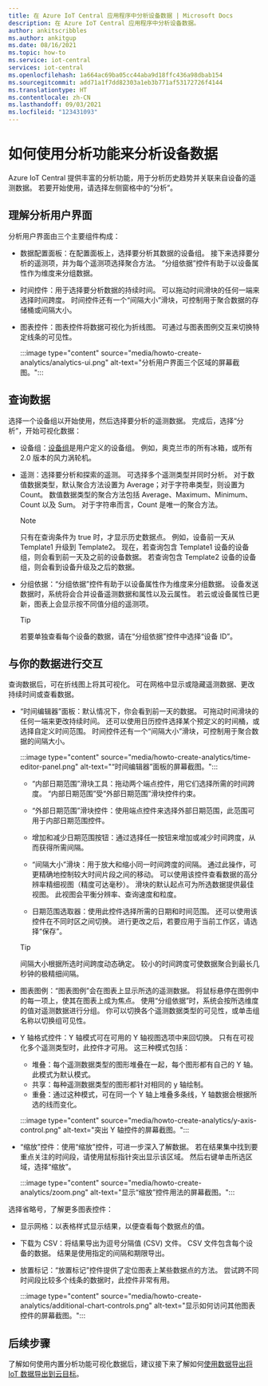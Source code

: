```yaml
---
title: 在 Azure IoT Central 应用程序中分析设备数据 | Microsoft Docs
description: 在 Azure IoT Central 应用程序中分析设备数据。
author: ankitscribbles
ms.author: ankitgup
ms.date: 08/16/2021
ms.topic: how-to
ms.service: iot-central
services: iot-central
ms.openlocfilehash: 1a664ac69ba05cc44aba9d18ffc436a98dbab154
ms.sourcegitcommit: add71a1f7dd82303a1eb3b771af53172726f4144
ms.translationtype: HT
ms.contentlocale: zh-CN
ms.lasthandoff: 09/03/2021
ms.locfileid: "123431093"
---
```

# <a name="how-to-use-analytics-to-analyze-device-data"></a>如何使用分析功能来分析设备数据

Azure IoT Central 提供丰富的分析功能，用于分析历史趋势并关联来自设备的遥测数据。 若要开始使用，请选择左侧窗格中的“分析”。

## <a name="understand-the-analytics-ui"></a>理解分析用户界面

分析用户界面由三个主要组件构成：

- 数据配置面板：在配置面板上，选择要分析其数据的设备组。 接下来选择要分析的遥测项，并为每个遥测项选择聚合方法。 “分组依据”控件有助于以设备属性作为维度来分组数据。

- 时间控件：用于选择要分析数据的持续时间。 可以拖动时间滑块的任何一端来选择时间跨度。 时间控件还有一个“间隔大小”滑块，可控制用于聚合数据的存储桶或间隔大小。

- 图表控件：图表控件将数据可视化为折线图。 可通过与图表图例交互来切换特定线条的可见性。

  :::image type="content" source="media/howto-create-analytics/analytics-ui.png" alt-text="分析用户界面三个区域的屏幕截图。":::

## <a name="query-your-data"></a>查询数据

选择一个设备组以开始使用，然后选择要分析的遥测数据。 完成后，选择“分析”，开始可视化数据：

- 设备组：[设备组](tutorial-use-device-groups.md)是用户定义的设备组。 例如，奥克兰市的所有冰箱，或所有 2.0 版本的风力涡轮机。

- 遥测：选择要分析和探索的遥测。 可选择多个遥测类型并同时分析。 对于数值数据类型，默认聚合方法设置为 Average；对于字符串类型，则设置为 Count。 数值数据类型的聚合方法包括 Average、Maximum、Minimum、Count 以及 Sum。 对于字符串而言，Count 是唯一的聚合方法。

    > [!NOTE]
    > 只有在查询条件为 true 时，才显示历史数据点。 例如，设备前一天从 Template1 升级到 Template2。 现在，若查询包含 Template1 设备的设备组，则会看到前一天及之前的设备数据。 若查询包含 Template2 设备的设备组，则会看到设备升级及之后的数据。

- 分组依据：“分组依据”控件有助于以设备属性作为维度来分组数据。  设备发送数据时，系统将会合并设备遥测数据和属性以及云属性。 若云或设备属性已更新，图表上会显示按不同值分组的遥测项。

    > [!TIP]
    > 若要单独查看每个设备的数据，请在“分组依据”控件中选择“设备 ID”。 

## <a name="interact-with-your-data"></a>与你的数据进行交互

查询数据后，可在折线图上将其可视化。 可在网格中显示或隐藏遥测数据、更改持续时间或查看数据。

- “时间编辑器”面板：默认情况下，你会看到前一天的数据。 可拖动时间滑块的任何一端来更改持续时间。 还可以使用日历控件选择某个预定义的时间桶，或选择自定义时间范围。 时间控件还有一个“间隔大小”滑块，可控制用于聚合数据的间隔大小。

  :::image type="content" source="media/howto-create-analytics/time-editor-panel.png" alt-text="“时间编辑器”面板的屏幕截图。":::

  - “内部日期范围”滑块工具：拖动两个端点控件，用它们选择所需的时间跨度。 “内部日期范围”受“外部日期范围”滑块控件约束。
  
  - “外部日期范围”滑块控件：使用端点控件来选择外部日期范围，此范围可用于内部日期范围控件。

  - 增加和减少日期范围按钮：通过选择任一按钮来增加或减少时间跨度，从而获得所需间隔。

  - “间隔大小”滑块：用于放大和缩小同一时间跨度的间隔。 通过此操作，可更精确地控制较大时间片段之间的移动。 可以使用该控件查看数据的高分辨率精细视图（精度可达毫秒）。 滑块的默认起点可为所选数据提供最佳视图。 此视图会平衡分辨率、查询速度和粒度。
  
  - 日期范围选取器：使用此控件选择所需的日期和时间范围。 还可以使用该控件在不同时区之间切换。 进行更改之后，若要应用于当前工作区，请选择“保存”。

  > [!TIP]
  > 间隔大小根据所选时间跨度动态确定。 较小的时间跨度可使数据聚合到最长几秒钟的极精细间隔。

- 图表图例：“图表图例”会在图表上显示所选的遥测数据。 将鼠标悬停在图例中的每一项上，使其在图表上成为焦点。 使用“分组依据”时，系统会按所选维度的值对遥测数据进行分组。 你可以切换各个遥测数据类型的可见性，或单击组名称以切换组可见性。  

- Y 轴格式控件：Y 轴模式可在可用的 Y 轴视图选项中来回切换。 只有在可视化多个遥测类型时，此控件才可用。 这三种模式包括：

  - 堆叠：每个遥测数据类型的图形堆叠在一起，每个图形都有自己的 Y 轴。 此模式为默认模式。
  - 共享：每种遥测数据类型的图形都针对相同的 y 轴绘制。
  - 重叠：通过这种模式，可在同一个 Y 轴上堆叠多条线，Y 轴数据会根据所选的线而变化。

  :::image type="content" source="media/howto-create-analytics/y-axis-control.png" alt-text="突出 Y 轴控件的屏幕截图。":::

- “缩放”控件：使用“缩放”控件，可进一步深入了解数据。 若在结果集中找到要重点关注的时间段，请使用鼠标指针突出显示该区域。 然后右键单击所选区域，选择“缩放”。

  :::image type="content" source="media/howto-create-analytics/zoom.png" alt-text="显示“缩放”控件用法的屏幕截图。":::

选择省略号，了解更多图表控件：

- 显示网格：以表格样式显示结果，以便查看每个数据点的值。

- 下载为 CSV：将结果导出为逗号分隔值 (CSV) 文件。 CSV 文件包含每个设备的数据。 结果是使用指定的间隔和期限导出。

- 放置标记：“放置标记”控件提供了定位图表上某些数据点的方法。 尝试跨不同时间段比较多个线条的数据时，此控件非常有用。

  :::image type="content" source="media/howto-create-analytics/additional-chart-controls.png" alt-text="显示如何访问其他图表控件的屏幕截图。":::

## <a name="next-steps"></a>后续步骤

了解如何使用内置分析功能可视化数据后，建议接下来了解如何[使用数据导出将 IoT 数据导出到云目标](howto-export-data.md)。
